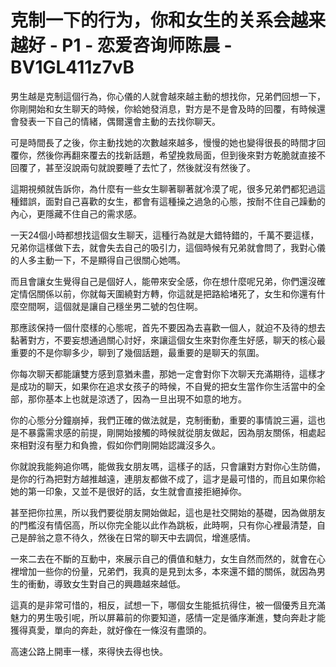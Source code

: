 # 克制一下的行为，你和女生的关系会越来越好 - P1 - 恋爱咨询师陈晨 - BV1GL411z7vB

男生越是克制這個行為，你心儀的人就會越來越主動的想找你，兄弟們回想一下，你剛開始和女生聊天的時候，你給她發消息，對方是不是會及時的回覆，有時候還會發表一下自己的情緒，偶爾還會主動的去找你聊天。

可是時間長了之後，你主動找她的次數越來越多，慢慢的她也變得很長的時間才回覆你，然後你再翻來覆去的找新話題，希望挽救局面，但到後來對方乾脆就直接不回覆了，甚至沒說兩句就說要睡了去忙了，然後就沒有然後了。

這期視頻就告訴你，為什麼有一些女生聊著聊著就冷漠了呢，很多兄弟們都犯過這種錯誤，面對自己喜歡的女生，都會有這種操之過急的心態，按耐不住自己躁動的內心，更隱藏不住自己的需求感。

一天24個小時都想找這個女生聊天，這種行為就是大錯特錯的，千萬不要這樣，兄弟你這樣做下去，就會失去自己的吸引力，這個時候有兄弟就會問了，我對心儀的人多主動一下，不是顯得自己很關心她嗎。

而且會讓女生覺得自己是個好人，能帶來安全感，你在想什麼呢兄弟，你們還沒確定情侶關係以前，你就每天圍繞對方轉，你這就是把路給堵死了，女生和你還有什麼空間啊，這個就是讓自己穩坐男二號的包住啊。

那應該保持一個什麼樣的心態呢，首先不要因為去喜歡一個人，就迫不及待的想去黏著對方，不要妄想通過關心討好，來讓這個女生來對你產生好感，聊天的核心最重要的不是你聊多少，聊到了幾個話題，最重要的是聊天的氛圍。

你每次聊天都能讓雙方感到意猶未盡，那她一定會對你下次聊天充滿期待，這樣才是成功的聊天，如果你在追求女孩子的時候，不自覺的把女生當作你生活當中的全部，那你基本上也就是涼透了，因為一旦出現不如意的地方。

你的心態分分鐘崩掉，我們正確的做法就是，克制衝動，重要的事情說三遍，這也是不暴露需求感的前提，剛開始接觸的時候就從朋友做起，因為朋友關係，相處起來相對沒有壓力和負擔，假如你們剛開始認識沒多久。

你就說我能夠追你嗎，能做我女朋友嗎，這樣子的話，只會讓對方對你心生防備，是你的行為把對方越推越遠，連朋友都做不成了，這才是最可惜的，而且如果你給她的第一印象，又並不是很好的話，女生就會直接拒絕掉你。

甚至把你拉黑，所以我們要從朋友開始做起，這也是社交開始的基礎，因為做朋友的門檻沒有情侶高，所以你完全能以此作為跳板，此時啊，只有你心裡最清楚，自己是醉翁之意不待久，然後在日常的聊天中去調侃，增進感情。

一來二去在不斷的互動中，來展示自己的價值和魅力，女生自然而然的，就會在心裡增加一些你的份量，兄弟們，我真的是見到太多，本來還不錯的關係，就因為男生的衝動，導致女生對自己的興趣越來越低。

這真的是非常可惜的，相反，試想一下，哪個女生能抵抗得住，被一個優秀且充滿魅力的男生吸引呢，所以屏幕前的你要知道，感情一定是循序漸進，雙向奔赴才能獲得真愛，單向的奔赴，就好像在一條沒有盡頭的。

高速公路上開車一樣，來得快去得也快。